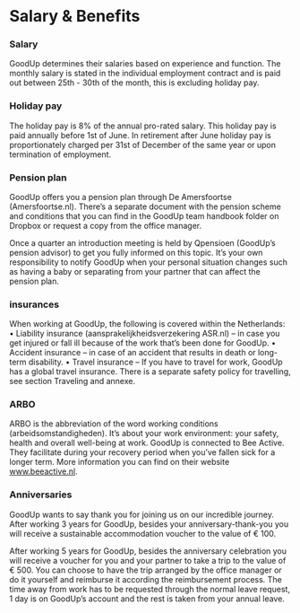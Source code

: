 <h1 style="margin-top: 2em;">Salary & Benefits</h1>

### Salary
GoodUp determines their salaries based on experience and function. The monthly salary is
stated in the individual employment contract and is paid out between 25th - 30th of the
month, this is excluding holiday pay.

### Holiday pay
The holiday pay is 8% of the annual pro-rated salary. This holiday pay is paid annually before
1st of June. In retirement after June holiday pay is proportionately charged per 31st of
December of the same year or upon termination of employment.

### Pension plan
GoodUp offers you a pension plan through De Amersfoortse (Amersfoortse.nl). There’s a
separate document with the pension scheme and conditions that you can find in the GoodUp team handbook folder on Dropbox or request a copy from the office manager. 

Once a quarter an introduction meeting is held by Qpensioen (GoodUp’s pension advisor) to get you fully informed on this topic. It’s your own responsibility to notify GoodUp when your personal situation changes such as having a baby or separating from your partner that can affect the pension plan.

### insurances
When working at GoodUp, the following is covered within the Netherlands:
• Liability insurance (aansprakelijkheidsverzekering ASR.nl) – in case you get injured or fall
ill because of the work that’s been done for GoodUp.
• Accident insurance – in case of an accident that results in death or long-term disability.
• Travel insurance – If you have to travel for work, GoodUp has a global travel insurance.
There is a separate safety policy for travelling, see section Traveling and annexe.


### ARBO
ARBO is the abbreviation of the word working conditions (arbeidsomstandigheden). It’s about your work environment: your safety, health and overall well-being at work.
GoodUp is connected to Bee Active. They facilitate during your recovery period when you’ve
fallen sick for a longer term. More information you can find on their website
www.beeactive.nl.


### Anniversaries
GoodUp wants to say thank you for joining us on our incredible journey. After working 3 years for GoodUp, besides your anniversary-thank-you you will receive a sustainable accommodation voucher to the value of € 100.

After working 5 years for GoodUp, besides the anniversary celebration you will receive a
voucher for you and your partner to take a trip to the value of € 500. You can choose to have the trip arranged by the office manager or do it yourself and reimburse it according the reimbursement process. The time away from work has to be requested through the normal leave request, 1 day is on GoodUp’s account and the rest is taken from your annual leave.
